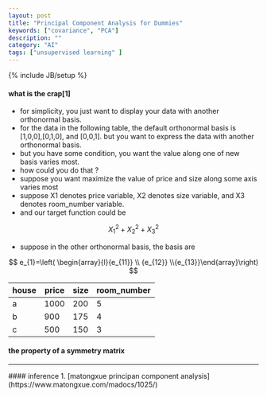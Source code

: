 ```yaml
---
layout: post
title: "Principal Component Analysis for Dummies"
keywords: ["covariance", "PCA"]
description: ""
category: "AI"
tags: ["unsupervised learning" ]
---
```


{% include JB/setup %}

#### what is the crap[1]
+ for simplicity, you just want to display your data with another orthonormal basis.
+ for the data in the following table, the default orthonormal basis is 
   [1,0,0],[0,1,0], and [0,0,1]. but you want to express the data with another orthonormal basis.
+ but you have some condition, you want the value along one of new basis varies most.
+ how could you do that ?
+ suppose you want maximize the value of price and size along some axis varies most
+ suppose X1 denotes price variable, X2 denotes size variable, and X3 denotes room_number variable.
+ and our target function could be

$$
X_{1}^{2}+X_{2}^{2}+X_{3}^{2}
$$

+ suppose in the other orthonormal basis, the basis are  


$$
e_{1}=\left( \begin{array}{l}{e_{11}} \\ {e_{12}} \\{e_{13}}\end{array}\right)
$$

house| price  | size  |  room_number |
-----|--------|-------|--------------|
 a   | 1000   | 200   |       5      |   
 b   | 900    | 175   |       4      |  
 c   | 500    | 150   |       3      | 

#### the property of a symmetry matrix

<hr />
#### inference
1. [matongxue principan component analysis](https://www.matongxue.com/madocs/1025/)
